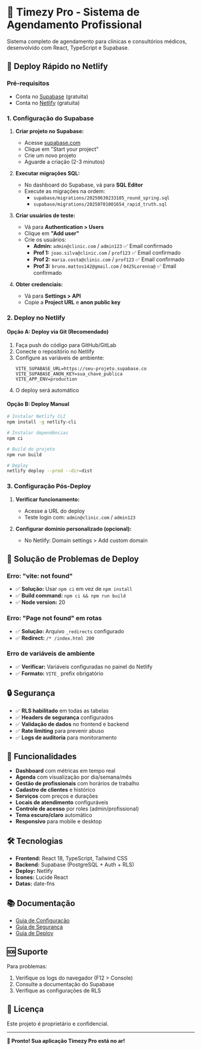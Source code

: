 # 🏥 Timezy Pro - Sistema de Agendamento Profissional

Sistema completo de agendamento para clínicas e consultórios médicos, desenvolvido com React, TypeScript e Supabase.

## 🚀 Deploy Rápido no Netlify

### Pré-requisitos
- Conta no [Supabase](https://supabase.com) (gratuita)
- Conta no [Netlify](https://netlify.com) (gratuita)

### 1. Configuração do Supabase

1. **Criar projeto no Supabase:**
   - Acesse [supabase.com](https://supabase.com)
   - Clique em "Start your project"
   - Crie um novo projeto
   - Aguarde a criação (2-3 minutos)

2. **Executar migrações SQL:**
   - No dashboard do Supabase, vá para **SQL Editor**
   - Execute as migrações na ordem:
     - `supabase/migrations/20250630233105_round_spring.sql`
     - `supabase/migrations/20250701001654_rapid_truth.sql`

3. **Criar usuários de teste:**
   - Vá para **Authentication > Users**
   - Clique em **"Add user"**
   - Crie os usuários:
     - **Admin:** `admin@clinic.com` / `admin123` ✅ Email confirmado
     - **Prof 1:** `joao.silva@clinic.com` / `prof123` ✅ Email confirmado
     - **Prof 2:** `maria.costa@clinic.com` / `prof123` ✅ Email confirmado
     - **Prof 3:** `bruno.mattos142@gmail.com` / `0425Lorenna@` ✅ Email confirmado

4. **Obter credenciais:**
   - Vá para **Settings > API**
   - Copie a **Project URL** e **anon public key**

### 2. Deploy no Netlify

#### Opção A: Deploy via Git (Recomendado)
1. Faça push do código para GitHub/GitLab
2. Conecte o repositório no Netlify
3. Configure as variáveis de ambiente:
   ```
   VITE_SUPABASE_URL=https://seu-projeto.supabase.co
   VITE_SUPABASE_ANON_KEY=sua_chave_publica
   VITE_APP_ENV=production
   ```
4. O deploy será automático

#### Opção B: Deploy Manual
```bash
# Instalar Netlify CLI
npm install -g netlify-cli

# Instalar dependências
npm ci

# Build do projeto
npm run build

# Deploy
netlify deploy --prod --dir=dist
```

### 3. Configuração Pós-Deploy

1. **Verificar funcionamento:**
   - Acesse a URL do deploy
   - Teste login com: `admin@clinic.com` / `admin123`

2. **Configurar domínio personalizado (opcional):**
   - No Netlify: Domain settings > Add custom domain

## 🔧 Solução de Problemas de Deploy

### Erro: "vite: not found"
- ✅ **Solução:** Usar `npm ci` em vez de `npm install`
- ✅ **Build command:** `npm ci && npm run build`
- ✅ **Node version:** 20

### Erro: "Page not found" em rotas
- ✅ **Solução:** Arquivo `_redirects` configurado
- ✅ **Redirect:** `/* /index.html 200`

### Erro de variáveis de ambiente
- ✅ **Verificar:** Variáveis configuradas no painel do Netlify
- ✅ **Formato:** `VITE_` prefix obrigatório

## 🔒 Segurança

- ✅ **RLS habilitado** em todas as tabelas
- ✅ **Headers de segurança** configurados
- ✅ **Validação de dados** no frontend e backend
- ✅ **Rate limiting** para prevenir abuso
- ✅ **Logs de auditoria** para monitoramento

## 📱 Funcionalidades

- **Dashboard** com métricas em tempo real
- **Agenda** com visualização por dia/semana/mês
- **Gestão de profissionais** com horários de trabalho
- **Cadastro de clientes** e histórico
- **Serviços** com preços e durações
- **Locais de atendimento** configuráveis
- **Controle de acesso** por roles (admin/profissional)
- **Tema escuro/claro** automático
- **Responsivo** para mobile e desktop

## 🛠️ Tecnologias

- **Frontend:** React 18, TypeScript, Tailwind CSS
- **Backend:** Supabase (PostgreSQL + Auth + RLS)
- **Deploy:** Netlify
- **Ícones:** Lucide React
- **Datas:** date-fns

## 📚 Documentação

- [Guia de Configuração](./docs/SETUP_INSTRUCTIONS.md)
- [Guia de Segurança](./SECURITY.md)
- [Guia de Deploy](./docs/DEPLOYMENT_SECURITY.md)

## 🆘 Suporte

Para problemas:
1. Verifique os logs do navegador (F12 > Console)
2. Consulte a documentação do Supabase
3. Verifique as configurações de RLS

## 📄 Licença

Este projeto é proprietário e confidencial.

---

**🎉 Pronto! Sua aplicação Timezy Pro está no ar!**